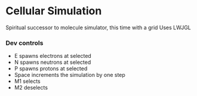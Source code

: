 # Cellular Simulation
Spiritual successor to molecule simulator, this time with a grid
Uses LWJGL

### Dev controls
- E spawns electrons at selected
- N spawns neutrons at selected
- P spawns protons at selected
- Space increments the simulation by one step
- M1 selects
- M2 deselects